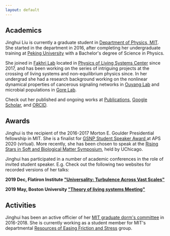 ```yaml
---
layout: default
---
```

## Academics
Jinghui Liu is currently a graduate student in <a href="https://web.mit.edu/physics/">Department of Physics, MIT</a>. She started in the department in 2016, after completing her undergraduate training at <a href="http://english.pku.edu.cn">Peking University</a> with a Bachelor's degree of Science in Physics.

She joined in <a href="https://www.fakhrilab.com">Fakhri Lab</a> located in <a href="https://cpls.scripts.mit.edu/wordpress/">Physics of Living Systems Center</a> since 2017, and has been working on the series of intriguing projects at the crossing of living systems and non-equilibrium physics since. In her undergrad she had a research background working on the nonlinear dynamical properties of cancerous signaling networks in <a href="http://www.aais.pku.edu.cn/en/cqb/showproduct.php?id=230">Ouyang Lab</a> and microbial populations in <a href="http://www.gorelab.org/">Gore Lab</a>.

Check out her published and ongoing works at [Publications](./pub-page.html), <a href="https://scholar.google.com/citations?user=UaZr6oIAAAAJ&hl=en">Google Scholar</a>, and <a href="https://orcid.org/0000-0003-2770-8415">ORCID</a>.

## Awards
Jinghui is the recipient of the 2016-2017 Morton E. Goulder Presidential fellowship in MIT. She is a finalist for <a href="https://www.aps.org/units/gsnp/awards/student-speaker.cfm"> GSNP Student Speaker Award </a> at APS 2020 (virtual). More recently, she has been chosen to speak at the <a href="https://mrsec.uchicago.edu/education/for-our-research-community/rising-stars-in-soft-and-biological-matter/">Rising Stars in Soft and Biological Matter Symposium</a>, held by UChicago. 

Jinghui has participated in a number of academic conferences in the role of invited student speaker. E.g. Check out the following two websites for recorded versions of her talks:

<p style="textalign:center;">
<b>2019 Dec, Flatiron Institute <a href="https://www.simonsfoundation.org/event/universality-turbulence-across-vast-scales-598/">"Universality: Turbulence Across Vast Scales"</a></b>
</p>
<p style="textalign:center;">
<b>2019 May, Boston University <a href="http://physics.bu.edu/theory-living-systems/meetings/2019.html">"Theory of living systems Meeting"</a></b>
</p>

## Activities
Jinghui has been an active officier of her <a href="http://eh.mit.edu/index.php/officers/">MIT graduate dorm's committee</a> in 2016-2018. She is currently working as a student member for MIT's departmental <a href="https://physrefs.mit.edu/about-us">Resources of Easing Friction and Stress</a> group. 